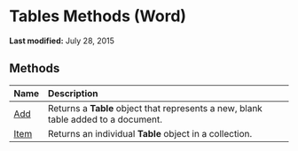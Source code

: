
# Tables Methods (Word)

 **Last modified:** July 28, 2015


## Methods



|**Name**|**Description**|
|:-----|:-----|
| [Add](127b5f74-876f-1307-5d25-a04c99debd6b.md)|Returns a  **Table** object that represents a new, blank table added to a document.|
| [Item](ee8815a2-8a62-a229-2752-aa19f5fd334f.md)|Returns an individual  **Table** object in a collection.|
